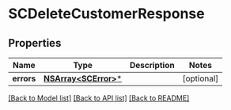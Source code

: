 # SCDeleteCustomerResponse

## Properties
Name | Type | Description | Notes
------------ | ------------- | ------------- | -------------
**errors** | [**NSArray&lt;SCError&gt;***](SCError.md) |  | [optional] 

[[Back to Model list]](../README.md#documentation-for-models) [[Back to API list]](../README.md#documentation-for-api-endpoints) [[Back to README]](../README.md)


